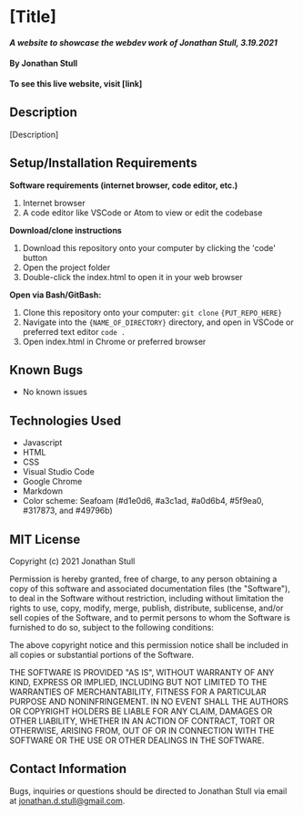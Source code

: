 # [Title]

#### _A website to showcase the webdev work of Jonathan Stull, 3.19.2021_

#### By Jonathan Stull

**To see this live website, visit [link]**

## Description

[Description]

## Setup/Installation Requirements

**Software requirements (internet browser, code editor, etc.)**
1. Internet browser
2. A code editor like VSCode or Atom to view or edit the codebase

**Download/clone instructions**
1. Download this repository onto your computer by clicking the 'code' button
2. Open the project folder
3. Double-click the index.html to open it in your web browser

**Open via Bash/GitBash:**
1. Clone this repository onto your computer: `git clone` `{PUT_REPO_HERE}`
2. Navigate into the `{NAME_OF_DIRECTORY}`  directory, and open in VSCode or preferred text editor `code .`
3. Open index.html in Chrome or preferred browser

## Known Bugs

* No known issues

## Technologies Used

* Javascript
* HTML
* CSS
* Visual Studio Code
* Google Chrome
* Markdown
* Color scheme: Seafoam (#d1e0d6, #a3c1ad, #a0d6b4, #5f9ea0, #317873, and #49796b)

## MIT License

Copyright (c) 2021 Jonathan Stull

Permission is hereby granted, free of charge, to any person obtaining a copy of this software and associated documentation files (the "Software"), to deal in the Software without restriction, including without limitation the rights to use, copy, modify, merge, publish, distribute, sublicense, and/or sell copies of the Software, and to permit persons to whom the Software is furnished to do so, subject to the following conditions:

The above copyright notice and this permission notice shall be included in all copies or substantial portions of the Software.

THE SOFTWARE IS PROVIDED "AS IS", WITHOUT WARRANTY OF ANY KIND, EXPRESS OR IMPLIED, INCLUDING BUT NOT LIMITED TO THE WARRANTIES OF MERCHANTABILITY, FITNESS FOR A PARTICULAR PURPOSE AND NONINFRINGEMENT. IN NO EVENT SHALL THE AUTHORS OR COPYRIGHT HOLDERS BE LIABLE FOR ANY CLAIM, DAMAGES OR OTHER LIABILITY, WHETHER IN AN ACTION OF CONTRACT, TORT OR OTHERWISE, ARISING FROM,
OUT OF OR IN CONNECTION WITH THE SOFTWARE OR THE USE OR OTHER DEALINGS IN THE SOFTWARE.

## Contact Information

Bugs, inquiries or questions should be directed to Jonathan Stull via email at <jonathan.d.stull@gmail.com>.